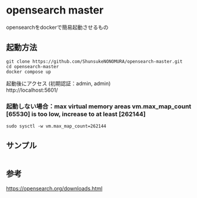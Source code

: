 # opensearch master
opensearchをdockerで簡易起動させるもの

## 起動方法
```
git clone https://github.com/ShunsukeNONOMURA/opensearch-master.git
cd opensearch-master
docker compose up
```
起動後にアクセス (初期認証：admin, admin)  
http://localhost:5601/

### 起動しない場合：max virtual memory areas vm.max_map_count [65530] is too low, increase to at least [262144]
```
sudo sysctl -w vm.max_map_count=262144
```

## サンプル
```

```

## 参考
https://opensearch.org/downloads.html